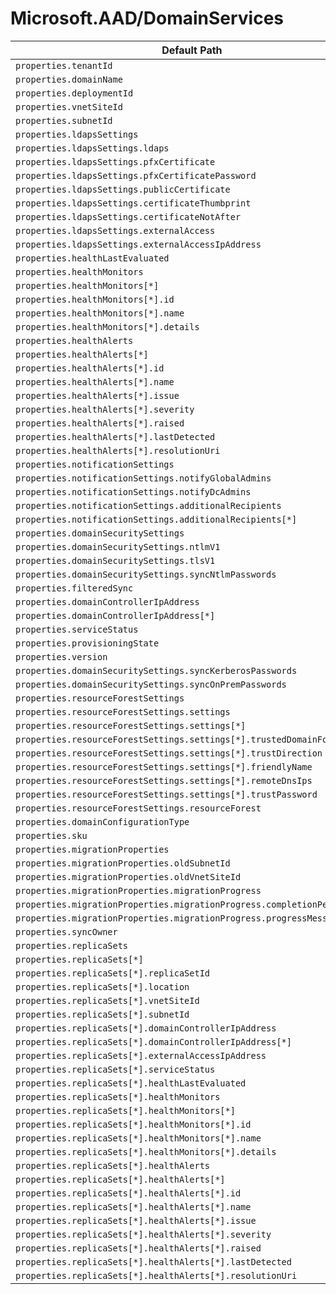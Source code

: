 # Microsoft.AAD/DomainServices

| Default Path | Alias |
|---|---|
| `properties.tenantId` | `Microsoft.AAD/domainServices/tenantId` |
| `properties.domainName` | `Microsoft.AAD/domainServices/domainName` |
| `properties.deploymentId` | `Microsoft.AAD/domainServices/deploymentId` |
| `properties.vnetSiteId` | `Microsoft.AAD/domainServices/vnetSiteId` |
| `properties.subnetId` | `Microsoft.AAD/domainServices/subnetId` |
| `properties.ldapsSettings` | `Microsoft.AAD/domainServices/ldapsSettings` |
| `properties.ldapsSettings.ldaps` | `Microsoft.AAD/domainServices/ldapsSettings.ldaps` |
| `properties.ldapsSettings.pfxCertificate` | `Microsoft.AAD/domainServices/ldapsSettings.pfxCertificate` |
| `properties.ldapsSettings.pfxCertificatePassword` | `Microsoft.AAD/domainServices/ldapsSettings.pfxCertificatePassword` |
| `properties.ldapsSettings.publicCertificate` | `Microsoft.AAD/domainServices/ldapsSettings.publicCertificate` |
| `properties.ldapsSettings.certificateThumbprint` | `Microsoft.AAD/domainServices/ldapsSettings.certificateThumbprint` |
| `properties.ldapsSettings.certificateNotAfter` | `Microsoft.AAD/domainServices/ldapsSettings.certificateNotAfter` |
| `properties.ldapsSettings.externalAccess` | `Microsoft.AAD/domainServices/ldapsSettings.externalAccess` |
| `properties.ldapsSettings.externalAccessIpAddress` | `Microsoft.AAD/domainServices/ldapsSettings.externalAccessIpAddress` |
| `properties.healthLastEvaluated` | `Microsoft.AAD/domainServices/healthLastEvaluated` |
| `properties.healthMonitors` | `Microsoft.AAD/domainServices/healthMonitors` |
| `properties.healthMonitors[*]` | `Microsoft.AAD/domainServices/healthMonitors[*]` |
| `properties.healthMonitors[*].id` | `Microsoft.AAD/domainServices/healthMonitors[*].id` |
| `properties.healthMonitors[*].name` | `Microsoft.AAD/domainServices/healthMonitors[*].name` |
| `properties.healthMonitors[*].details` | `Microsoft.AAD/domainServices/healthMonitors[*].details` |
| `properties.healthAlerts` | `Microsoft.AAD/domainServices/healthAlerts` |
| `properties.healthAlerts[*]` | `Microsoft.AAD/domainServices/healthAlerts[*]` |
| `properties.healthAlerts[*].id` | `Microsoft.AAD/domainServices/healthAlerts[*].id` |
| `properties.healthAlerts[*].name` | `Microsoft.AAD/domainServices/healthAlerts[*].name` |
| `properties.healthAlerts[*].issue` | `Microsoft.AAD/domainServices/healthAlerts[*].issue` |
| `properties.healthAlerts[*].severity` | `Microsoft.AAD/domainServices/healthAlerts[*].severity` |
| `properties.healthAlerts[*].raised` | `Microsoft.AAD/domainServices/healthAlerts[*].raised` |
| `properties.healthAlerts[*].lastDetected` | `Microsoft.AAD/domainServices/healthAlerts[*].lastDetected` |
| `properties.healthAlerts[*].resolutionUri` | `Microsoft.AAD/domainServices/healthAlerts[*].resolutionUri` |
| `properties.notificationSettings` | `Microsoft.AAD/domainServices/notificationSettings` |
| `properties.notificationSettings.notifyGlobalAdmins` | `Microsoft.AAD/domainServices/notificationSettings.notifyGlobalAdmins` |
| `properties.notificationSettings.notifyDcAdmins` | `Microsoft.AAD/domainServices/notificationSettings.notifyDcAdmins` |
| `properties.notificationSettings.additionalRecipients` | `Microsoft.AAD/domainServices/notificationSettings.additionalRecipients` |
| `properties.notificationSettings.additionalRecipients[*]` | `Microsoft.AAD/domainServices/notificationSettings.additionalRecipients[*]` |
| `properties.domainSecuritySettings` | `Microsoft.AAD/domainServices/domainSecuritySettings` |
| `properties.domainSecuritySettings.ntlmV1` | `Microsoft.AAD/domainServices/domainSecuritySettings.ntlmV1` |
| `properties.domainSecuritySettings.tlsV1` | `Microsoft.AAD/domainServices/domainSecuritySettings.tlsV1` |
| `properties.domainSecuritySettings.syncNtlmPasswords` | `Microsoft.AAD/domainServices/domainSecuritySettings.syncNtlmPasswords` |
| `properties.filteredSync` | `Microsoft.AAD/domainServices/filteredSync` |
| `properties.domainControllerIpAddress` | `Microsoft.AAD/domainServices/domainControllerIpAddress` |
| `properties.domainControllerIpAddress[*]` | `Microsoft.AAD/domainServices/domainControllerIpAddress[*]` |
| `properties.serviceStatus` | `Microsoft.AAD/domainServices/serviceStatus` |
| `properties.provisioningState` | `Microsoft.AAD/domainServices/provisioningState` |
| `properties.version` | `Microsoft.AAD/domainServices/version` |
| `properties.domainSecuritySettings.syncKerberosPasswords` | `Microsoft.AAD/domainServices/domainSecuritySettings.syncKerberosPasswords` |
| `properties.domainSecuritySettings.syncOnPremPasswords` | `Microsoft.AAD/domainServices/domainSecuritySettings.syncOnPremPasswords` |
| `properties.resourceForestSettings` | `Microsoft.AAD/domainServices/resourceForestSettings` |
| `properties.resourceForestSettings.settings` | `Microsoft.AAD/domainServices/resourceForestSettings.settings` |
| `properties.resourceForestSettings.settings[*]` | `Microsoft.AAD/domainServices/resourceForestSettings.settings[*]` |
| `properties.resourceForestSettings.settings[*].trustedDomainFqdn` | `Microsoft.AAD/domainServices/resourceForestSettings.settings[*].trustedDomainFqdn` |
| `properties.resourceForestSettings.settings[*].trustDirection` | `Microsoft.AAD/domainServices/resourceForestSettings.settings[*].trustDirection` |
| `properties.resourceForestSettings.settings[*].friendlyName` | `Microsoft.AAD/domainServices/resourceForestSettings.settings[*].friendlyName` |
| `properties.resourceForestSettings.settings[*].remoteDnsIps` | `Microsoft.AAD/domainServices/resourceForestSettings.settings[*].remoteDnsIps` |
| `properties.resourceForestSettings.settings[*].trustPassword` | `Microsoft.AAD/domainServices/resourceForestSettings.settings[*].trustPassword` |
| `properties.resourceForestSettings.resourceForest` | `Microsoft.AAD/domainServices/resourceForestSettings.resourceForest` |
| `properties.domainConfigurationType` | `Microsoft.AAD/domainServices/domainConfigurationType` |
| `properties.sku` | `Microsoft.AAD/domainServices/sku` |
| `properties.migrationProperties` | `Microsoft.AAD/domainServices/migrationProperties` |
| `properties.migrationProperties.oldSubnetId` | `Microsoft.AAD/domainServices/migrationProperties.oldSubnetId` |
| `properties.migrationProperties.oldVnetSiteId` | `Microsoft.AAD/domainServices/migrationProperties.oldVnetSiteId` |
| `properties.migrationProperties.migrationProgress` | `Microsoft.AAD/domainServices/migrationProperties.migrationProgress` |
| `properties.migrationProperties.migrationProgress.completionPercentage` | `Microsoft.AAD/domainServices/migrationProperties.migrationProgress.completionPercentage` |
| `properties.migrationProperties.migrationProgress.progressMessage` | `Microsoft.AAD/domainServices/migrationProperties.migrationProgress.progressMessage` |
| `properties.syncOwner` | `Microsoft.AAD/domainServices/syncOwner` |
| `properties.replicaSets` | `Microsoft.AAD/domainServices/replicaSets` |
| `properties.replicaSets[*]` | `Microsoft.AAD/domainServices/replicaSets[*]` |
| `properties.replicaSets[*].replicaSetId` | `Microsoft.AAD/domainServices/replicaSets[*].replicaSetId` |
| `properties.replicaSets[*].location` | `Microsoft.AAD/domainServices/replicaSets[*].location` |
| `properties.replicaSets[*].vnetSiteId` | `Microsoft.AAD/domainServices/replicaSets[*].vnetSiteId` |
| `properties.replicaSets[*].subnetId` | `Microsoft.AAD/domainServices/replicaSets[*].subnetId` |
| `properties.replicaSets[*].domainControllerIpAddress` | `Microsoft.AAD/domainServices/replicaSets[*].domainControllerIpAddress` |
| `properties.replicaSets[*].domainControllerIpAddress[*]` | `Microsoft.AAD/domainServices/replicaSets[*].domainControllerIpAddress[*]` |
| `properties.replicaSets[*].externalAccessIpAddress` | `Microsoft.AAD/domainServices/replicaSets[*].externalAccessIpAddress` |
| `properties.replicaSets[*].serviceStatus` | `Microsoft.AAD/domainServices/replicaSets[*].serviceStatus` |
| `properties.replicaSets[*].healthLastEvaluated` | `Microsoft.AAD/domainServices/replicaSets[*].healthLastEvaluated` |
| `properties.replicaSets[*].healthMonitors` | `Microsoft.AAD/domainServices/replicaSets[*].healthMonitors` |
| `properties.replicaSets[*].healthMonitors[*]` | `Microsoft.AAD/domainServices/replicaSets[*].healthMonitors[*]` |
| `properties.replicaSets[*].healthMonitors[*].id` | `Microsoft.AAD/domainServices/replicaSets[*].healthMonitors[*].id` |
| `properties.replicaSets[*].healthMonitors[*].name` | `Microsoft.AAD/domainServices/replicaSets[*].healthMonitors[*].name` |
| `properties.replicaSets[*].healthMonitors[*].details` | `Microsoft.AAD/domainServices/replicaSets[*].healthMonitors[*].details` |
| `properties.replicaSets[*].healthAlerts` | `Microsoft.AAD/domainServices/replicaSets[*].healthAlerts` |
| `properties.replicaSets[*].healthAlerts[*]` | `Microsoft.AAD/domainServices/replicaSets[*].healthAlerts[*]` |
| `properties.replicaSets[*].healthAlerts[*].id` | `Microsoft.AAD/domainServices/replicaSets[*].healthAlerts[*].id` |
| `properties.replicaSets[*].healthAlerts[*].name` | `Microsoft.AAD/domainServices/replicaSets[*].healthAlerts[*].name` |
| `properties.replicaSets[*].healthAlerts[*].issue` | `Microsoft.AAD/domainServices/replicaSets[*].healthAlerts[*].issue` |
| `properties.replicaSets[*].healthAlerts[*].severity` | `Microsoft.AAD/domainServices/replicaSets[*].healthAlerts[*].severity` |
| `properties.replicaSets[*].healthAlerts[*].raised` | `Microsoft.AAD/domainServices/replicaSets[*].healthAlerts[*].raised` |
| `properties.replicaSets[*].healthAlerts[*].lastDetected` | `Microsoft.AAD/domainServices/replicaSets[*].healthAlerts[*].lastDetected` |
| `properties.replicaSets[*].healthAlerts[*].resolutionUri` | `Microsoft.AAD/domainServices/replicaSets[*].healthAlerts[*].resolutionUri` |

